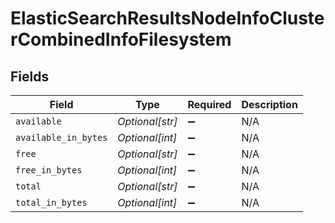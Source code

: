 # ElasticSearchResultsNodeInfoClusterCombinedInfoFilesystem


## Fields

| Field                | Type                 | Required             | Description          |
| -------------------- | -------------------- | -------------------- | -------------------- |
| `available`          | *Optional[str]*      | :heavy_minus_sign:   | N/A                  |
| `available_in_bytes` | *Optional[int]*      | :heavy_minus_sign:   | N/A                  |
| `free`               | *Optional[str]*      | :heavy_minus_sign:   | N/A                  |
| `free_in_bytes`      | *Optional[int]*      | :heavy_minus_sign:   | N/A                  |
| `total`              | *Optional[str]*      | :heavy_minus_sign:   | N/A                  |
| `total_in_bytes`     | *Optional[int]*      | :heavy_minus_sign:   | N/A                  |